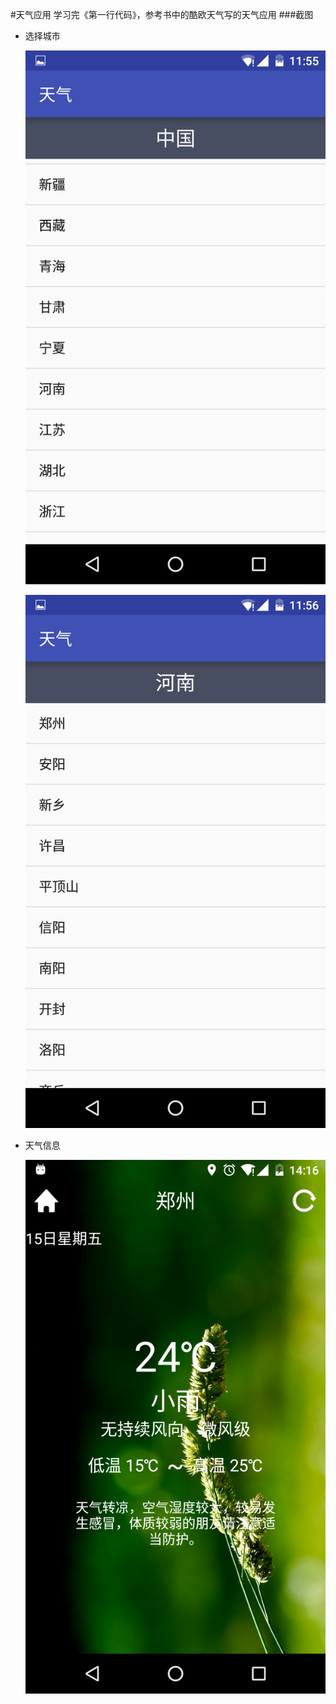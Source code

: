 #天气应用
学习完《第一行代码》，参考书中的酷欧天气写的天气应用
###截图
* 选择城市

	![image](https://github.com/xaoyao/Weather/blob/master/Screenshot/Screenshot_20160304-115551.png)

	![image](https://github.com/xaoyao/Weather/blob/master/Screenshot/Screenshot_20160304-115601.png)

* 天气信息

	![image](https://github.com/xaoyao/Weather/blob/master/Screenshot/Screenshot_20160415-141646.png)
